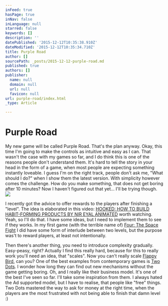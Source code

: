 ```yaml
---
inFeed: true
hasPage: true
inNav: false
inLanguage: null
starred: false
keywords: []
description: ''
datePublished: '2015-12-12T10:35:38.910Z'
dateModified: '2015-12-12T10:35:34.710Z'
title: Purple Road
author: []
sourcePath: _posts/2015-12-12-purple-road.md
published: true
authors: []
publisher:
  name: null
  domain: null
  url: null
  favicon: null
url: purple-road/index.html
_type: Article

---
```

# Purple Road

My new game will be called Purple Road. That's the plan anyway. Okay, this time I'm going to make the controls as intuitive and easy as I can. That wasn't the case with my games so far, and I do think this is one of the reasons people don't understand them. It's hard to tell the story in your head in the form of a game, when most people are expecting something instantly loveable. I guess I'm on the right track, people don't ask me, "What should I do?" when I show them the latest version. With simplicity however comes the challenge. How do you make something, that does not get boring after 10 minutes? Now I haven't figured out that yet... I'll be trying though.
![](https://the-grid-user-content.s3-us-west-2.amazonaws.com/fc602eec-731b-4f1a-a788-2d3b085e9488.jpg)

I recently got the advice to offer rewards to the players after finishing a "level". The idea is elaborated in this video: [HOOKED: HOW TO BUILD HABIT-FORMING PRODUCTS BY NIR EYAL ANIMATED][0] worth watching. Yeah, so I'll do that. I have some ideas, but I need to implement them to see if they works. In my first game (with the terrible name of) [Four: The Space Fight][1] I did have some form of interlude between two levels, but the purpose was't to reward players, at least not intentionally.

Then there's another thing, you need to introduce complexity gradually. Easy-peasy, right? Actually I find this really hard, because for this to really work you'll need an idea, that "scales". Now you can't really scale [Flappy Bird][2], can you? One of the best examples from contemporary games is [Two Dots][3]. I wonder how long they can find out new mechanisms without the game getting boring. Oh, and I really like their business model. It's one of the best I've seen so far. I'll take some inspiration from them. I always hated the Ad supported model, but I have to realise, that people like "free" things. Two Dots mastered the way to ask for money at the right time, when the players are the most frustrated with not being able to finish that damn level :)

[0]: https://www.youtube.com/watch?v=hVDN2mjJpb8
[1]: https://itunes.apple.com/us/app/four-the-space-fight/id689139129?mt=8
[2]: https://en.wikipedia.org/wiki/Flappy_Bird
[3]: https://itunes.apple.com/us/app/two-dots/id880178264?mt=8